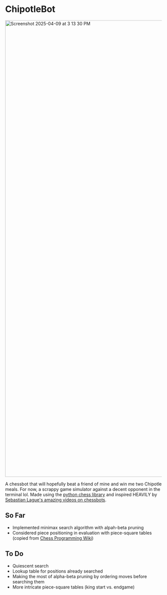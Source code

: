 # ChipotleBot
<img width="1466" alt="Screenshot 2025-04-09 at 3 13 30 PM" src="https://github.com/user-attachments/assets/b0135557-57b1-45c1-8450-56cf889c6af3" />

A chessbot that will hopefully beat a friend of mine and win me two Chipotle meals. For now, a scrappy game simulator against a decent opponent in the terminal lol. Made using the [python chess library](https://python-chess.readthedocs.io/en/latest/) and inspired HEAVILY by [Sebastian Lague's amazing videos on chessbots](https://www.youtube.com/playlist?list=PLFt_AvWsXl0cvHyu32ajwh2qU1i6hl77c).

## So Far
- Implemented minimax search algorithm with alpah-beta pruning
- Considered piece positioning in evaluation with piece-square tables (copied from [Chess Programming Wiki](https://www.chessprogramming.org/Simplified_Evaluation_Function))

## To Do
- Quiescent search
- Lookup table for positions already searched
- Making the most of alpha-beta pruning by ordering moves before searching them
- More intricate piece-square tables (king start vs. endgame)
